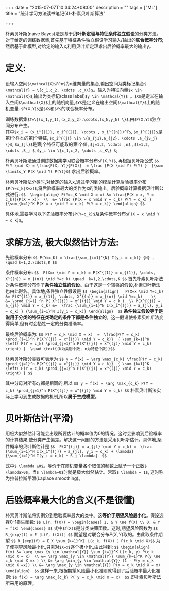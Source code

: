 +++
date = "2015-07-07T10:34:24+08:00"
description = ""
tags = ["ML"]
title = "统计学习方法读书笔记(4)-朴素贝叶斯算法"

+++

朴素贝叶斯(naïve Bayes)法是基于**贝叶斯定理与特征条件独立假设**的分类方法。对于给定的训练数据集,首先基于特征条件独立假设学习输入/输出的**联合概率分布**;然后基于此模型,对给定的输入x,利用贝叶斯定理求出后验概率最大的输出y。

# 定义:
设输入空间`$\mathcal{X}⊆R^n$`为n维向量的集合,输出空间为类标记集合`$ \mathcal{Y} = \{c_1,c_2, \cdots ,c_K\}$`。输入为特征向量`$x \in \mathcal{X}$`,输出为类标记(class label)`$y \in \mathcal{Y}$ `。`$X$`是定义在输入空间`$\mathcal{X}$`上的随机向量,`$Y$`是定义在输出空间`$\mathcal{Y}$`上的随机变量. `$P(X,Y)$`是`$X$`和`$Y$`的联合概率分布。    

训练数据集`$T=\{(x_1,y_1),(x_2,y_2),\cdots,(x_N,y_N) \}$`,由`$P(X,Y)$`独立同分布产生。     
其中`$x_i = (x_i^{(1)}, x_i^{(2)}, \cdots , x_i^{(n)})^T$`, `$x_i^{(j)}$`是第i个样本的第j个特征, `$x_i^{(j)} \in \{a_{j1},a_{j2}, \cdots ,a_{jS_j} \}$`, `$a_{jl}$`是第j个特征可能取的第l个值, `$j=1,2, \cdots ,n$` , `$l=1,2, \cdots ,S_j $`, `$y_i \in \{c_1,c_2, \cdots ,c_K\} $`;   

朴素贝叶斯法通过训练数据集学习联合概率分布`$P(X,Y)$`, 再根据贝叶斯公式
`$$ P(Y \mid X) = \frac{P(X, Y)}{P(X)}  = \frac {P(X \mid Y) P(Y) }  {\sum \limits_Y P(X \mid Y) P(Y)}$$`
求出后验概率。   

朴素贝叶斯法分类时,对给定的输入x,通过学习到的模型计算后验概率分布`$P(Y=c_k|X=x)$`,将后验概率最大的类作为x的类输出。后验概率计算根据贝叶斯公式进行: 
`$$ 
\begin{align}
P(Y=c_K \mid X = x) &= \frac{P(X = x, Y = c_k)}{P(X = x)}  \\ 
&= \frac {P(X = x \mid Y = c_k) P(Y = c_k) }  {\sum_{k=1}^K P(X = x \mid Y = c_k) P(Y = c_k)}
\end{align}
$$`

具体地,需要学习以下先验概率分布`$P(Y=c_k)$`及条件概率分布`$P(X = x \mid Y = c_k)$`。    

# 求解方法, 极大似然估计方法:   
先验概率分布
`$$ P(Y=c_K) = \frac{\sum_{i=1}^{N} I(y_i = c_k)} {N} , \quad k=1,2,\cdots,K $$`

条件概率分布:
`$$  P(X=x \mid Y = c_k) = P(X^{(1)} = x_{(1)}, \cdots, X^{(n)} = x_{(n)} \mid Y=c_k) \quad  k=1,2,\cdots,K $$`
首先朴素贝叶斯法对条件概率分布作了**条件独立性的假设**。由于这是一个较强的假设,朴素贝叶斯法也由此得名。具体地,条件独立性假设是
`$$
\begin{align}  
  P(X=x \mid Y=c_k)  &= P(X^{(1)} = x_{(1)}, \cdots, X^{(n)} = x_{(n)} \mid Y=c_k)    \\  
             &= \prod_{j=1} ^n P( X^{(j)} = x^{(j)} \mid Y = c_k )  \\
  P(X^{(j)} = a_{jl} \mid Y = c_k) &=  \frac {\sum_{i=1}^N I(x_i^{(j)} = a_{jl}, y_i = c_k) } {\sum_{i=1}^N I(y_i = c_k)}
\end{align} 
$$`
**条件独立假设等于是说用于分类的特征在类确定的条件下都是条件独立的**。这一假设使朴素贝叶斯法变得简单,但有时会牺牲一定的分类准确率。

最终后验概率为:
`$$ P(Y = c_k \mid X = x)  =  \frac{P(Y = c_k) \prod_{j=1}^n P(X^{(j)} = x^{(j)} \mid Y = c_k)}  { \sum_{k=1}^K \left( P(Y = c_k) \prod_{j=1}^n P(X^{(j)} = x^{(j)} \mid Y = c_k) \right) }  \quad \text{(K为类别个数, n为特征个数)}$$`

朴素贝叶斯分类器可表示为
`$$ y = f(x) = \arg \max_{c_k} \frac{P(Y = c_k) \prod_{j=1}^n P(X^{(j)} = x^{(j)} \mid Y = c_k)}  { \sum_{k=1}^K \left( P(Y = c_k) \prod_{j=1}^n P(X^{(j)} = x^{(j)} \mid Y = c_k) \right) } $$`

其中分母对所有$c_k$都是相同的,所以
`$$ y = f(x) = \arg \max_{c_k} P(Y = c_k) \prod_{j=1}^n P(X^{(j)} = x^{(j)} \mid Y = c_k) $$`
朴素贝叶斯法实际上学习到生成数据的机制,所以**属于生成模型**。

# 贝叶斯估计(平滑)
用极大似然估计可能会出现所要估计的概率值为0的情况。这时会影响到后验概率的计算结果,使分类产生偏差。解决这一问题的方法是采用贝叶斯估计。具体地,条件概率的贝叶斯估计是
`$$  P(X^{(j)} = a_{jl} \mid Y = c_k) =  \frac {\sum_{i=1}^N I(x_i^{(j)} = a_{jl}, y_i = c_k) + \lambda} {\sum_{i=1}^N I(y_i = c_k) + S_j \lambda}  $$`   

式中`$ \lambda ≥0$`。等价于在随机变量各个取值的频数上赋予一个正数`$ \lambda>0$`。当`$ \lambda=0$`时就是极大似然估计。常取`$ \lambda = 1$`, 这时称为拉普拉斯平滑(Laplace smoothing)。


# 后验概率最大化的含义(不是很懂)
朴素贝叶斯法将实例分到后验概率最大的类中。这**等价于期望风险最小化**。假设选择0-1损失函数:
`$$ L(Y, f(X)) = \begin{cases}
				1, & Y \ne f(X) \\
				0, & Y = f(X)
				\end{cases}
$$`
式中`$f(X)$`是分类决策函数。这时,期望风险函数为
`$$ R_{exp}(f) = E [L(Y, f(X))] $$`
期望是对联合分布$P(X,Y)$取的。由此取条件期望
`$$ R_{exp}(f) = E_X \sum_{k=1}^K[ L(c_k, f(X)) ] P(c_k \mid X)$$`
为了使期望风险最小化,只需对`$X=x$`逐个极小化,由此得到:
`$$
\begin{align}  
  f(x) &= \arg \max_{y \in \mathcal{Y}} \sum_{k=1}^K L(c_k, y) P(c_k \mid X = x)  \\
  &= \arg \max_{y \in \mathcal{Y}} \sum_{k=1}^K P(y \ne  c_k \mid X =x ) \\
  &= \arg \min_{y \in \mathcal{Y}} (1 - P(y = c_k \mid X =x)) \\
  &= \arg \max_{y \in \mathcal{Y}} P(y = c_k \mid X = x)
\end{align} 
$$`
这样一来,根据期望风险最小化准则就得到了后验概率最大化准则:
`$$ f(x) = \arg \max_{c_k} P( y = c_k \mid X = x)  $$`
即朴素贝叶斯法所采用的原理。

